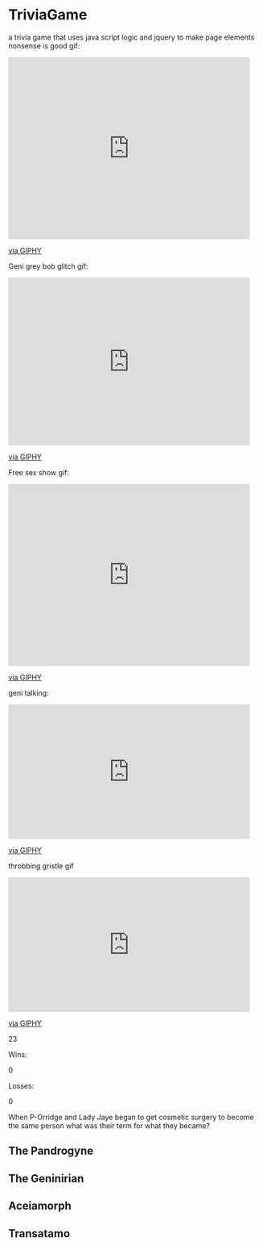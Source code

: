 # TriviaGame
a trivia game that uses java script logic and jquery to make page elements 
nonsense is good gif:
<iframe src="https://giphy.com/embed/m8rFmGo0DCTok" width="480" height="361" frameBorder="0" class="giphy-embed" allowFullScreen></iframe><p><a href="https://giphy.com/gifs/mtv-wall-porridge-m8rFmGo0DCTok">via GIPHY</a></p>

Geni grey bob glitch gif:
<iframe src="https://giphy.com/embed/WP7cu2JRQ6icw" width="480" height="333" frameBorder="0" class="giphy-embed" allowFullScreen></iframe><p><a href="https://giphy.com/gifs/genesis-porridge-cneeson-WP7cu2JRQ6icw">via GIPHY</a></p>

Free sex show gif:
<iframe src="https://giphy.com/embed/j5qYuLhDgdeOQ" width="480" height="361" frameBorder="0" class="giphy-embed" allowFullScreen></iframe><p><a href="https://giphy.com/gifs/mtv-wall-porridge-j5qYuLhDgdeOQ">via GIPHY</a></p>

geni talking:
<iframe src="https://giphy.com/embed/BxudSGuEvURHi" width="480" height="267" frameBorder="0" class="giphy-embed" allowFullScreen></iframe><p><a href="https://giphy.com/gifs/throbbing-gristle-sleasy-genesis-p-orridge-BxudSGuEvURHi">via GIPHY</a></p>

throbbing gristle gif
<iframe src="https://giphy.com/embed/13akJcNObsfSpO" width="480" height="267" frameBorder="0" class="giphy-embed" allowFullScreen></iframe><p><a href="https://giphy.com/gifs/throbbing-gristle-genesis-p-orridge-sleasy-13akJcNObsfSpO">via GIPHY</a></p>

<article id="question-box">
    <section id="question-area"><section id="timer-box">
    <p id="timer-area">23</p></section><section id="score-area">
    <section id="win-loss"><section id="wins-area">
        <p id="wins-text">Wins:</p>
<p id="wins">0</p></section>
<section id="loss-area"><p id="loss-text"> Losses:</p>
<p id="loss">0</p></section></section></section>
<p id="question">When P-Orridge and Lady Jaye began to get cosmetic surgery to become the same person what was their term for what they became?</p></section><section id="answer-box">
<section id="answer-area">
<h2 class="answers" answer-name="The Pandrogyne">The Pandrogyne</h2>
<h2 class="answers" answer-name="The Geninirian">The Geninirian</h2>
<h2 class="answers" answer-name="Aceiamorph">Aceiamorph</h2>
<h2 class="answers" answer-name="Transatamo">Transatamo</h2>
</section>
</section>
</article>